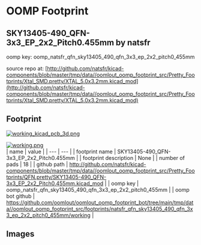 # OOMP Footprint  
## SKY13405-490_QFN-3x3_EP_2x2_Pitch0.455mm  by natsfr  
  
oomp key: oomp_natsfr_qfn_sky13405_490_qfn_3x3_ep_2x2_pitch0_455mm  
  
source repo at: [http://github.com/natsfr/kicad-components/blob/master/tmp/data//oomlout_oomp_footprint_src/Pretty_Footprints/Xtal_SMD.pretty/XTAL_5.0x3.2mm.kicad_mod](http://github.com/natsfr/kicad-components/blob/master/tmp/data//oomlout_oomp_footprint_src/Pretty_Footprints/Xtal_SMD.pretty/XTAL_5.0x3.2mm.kicad_mod)  
## Footprint  
  
[![working_kicad_pcb_3d.png](working_kicad_pcb_3d_600.png)](working_kicad_pcb_3d.png)  
  
[![working.png](working_600.png)](working.png)  
| name | value | 
| --- | --- | 
| footprint name | SKY13405-490_QFN-3x3_EP_2x2_Pitch0.455mm | 
| footprint description | None | 
| number of pads | 18 | 
| github path | http://github.com/natsfr/kicad-components/blob/master/tmp/data//oomlout_oomp_footprint_src/Pretty_Footprints/QFN.pretty/SKY13405-490_QFN-3x3_EP_2x2_Pitch0.455mm.kicad_mod | 
| oomp key | oomp_natsfr_qfn_sky13405_490_qfn_3x3_ep_2x2_pitch0_455mm | 
| oomp bot github | https://github.com/oomlout/oomlout_oomp_footprint_bot/tree/main/tmp/data//oomlout_oomp_footprint_src/footprints/natsfr_qfn_sky13405_490_qfn_3x3_ep_2x2_pitch0_455mm/working | 
## Images  
